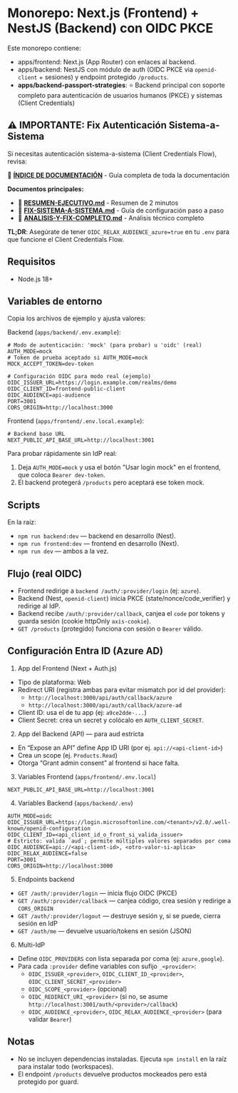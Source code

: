 # Monorepo: Next.js (Frontend) + NestJS (Backend) con OIDC PKCE

Este monorepo contiene:
- apps/frontend: Next.js (App Router) con enlaces al backend.
- apps/backend: NestJS con módulo de auth (OIDC PKCE via `openid-client` + sesiones) y endpoint protegido `/products`.
- **apps/backend-passport-strategies**: ⭐ Backend principal con soporte completo para autenticación de usuarios humanos (PKCE) y sistemas (Client Credentials)

## ⚠️ IMPORTANTE: Fix Autenticación Sistema-a-Sistema

Si necesitas autenticación sistema-a-sistema (Client Credentials Flow), revisa:

📖 **[ÍNDICE DE DOCUMENTACIÓN](./INDICE-DOCUMENTACION.md)** - Guía completa de toda la documentación

**Documentos principales:**
- 📄 **[RESUMEN-EJECUTIVO.md](./RESUMEN-EJECUTIVO.md)** - Resumen de 2 minutos
- 📄 **[FIX-SISTEMA-A-SISTEMA.md](./FIX-SISTEMA-A-SISTEMA.md)** - Guía de configuración paso a paso
- 📄 **[ANALISIS-Y-FIX-COMPLETO.md](./ANALISIS-Y-FIX-COMPLETO.md)** - Análisis técnico completo

**TL;DR**: Asegúrate de tener `OIDC_RELAX_AUDIENCE_azure=true` en tu `.env` para que funcione el Client Credentials Flow.

## Requisitos
- Node.js 18+

## Variables de entorno

Copia los archivos de ejemplo y ajusta valores:

Backend (`apps/backend/.env.example`):
```
# Modo de autenticación: 'mock' (para probar) u 'oidc' (real)
AUTH_MODE=mock
# Token de prueba aceptado si AUTH_MODE=mock
MOCK_ACCEPT_TOKEN=dev-token

# Configuración OIDC para modo real (ejemplo)
OIDC_ISSUER_URL=https://login.example.com/realms/demo
OIDC_CLIENT_ID=frontend-public-client
OIDC_AUDIENCE=api-audience
PORT=3001
CORS_ORIGIN=http://localhost:3000
```

Frontend (`apps/frontend/.env.local.example`):
```
# Backend base URL
NEXT_PUBLIC_API_BASE_URL=http://localhost:3001
```

Para probar rápidamente sin IdP real:
1. Deja `AUTH_MODE=mock` y usa el botón "Usar login mock" en el frontend, que coloca `Bearer dev-token`.
2. El backend protegerá `/products` pero aceptará ese token mock.

## Scripts
En la raíz:
- `npm run backend:dev` — backend en desarrollo (Nest).
- `npm run frontend:dev` — frontend en desarrollo (Next).
- `npm run dev` — ambos a la vez.

## Flujo (real OIDC)
- Frontend redirige a `backend /auth/:provider/login` (ej: `azure`).
- Backend (Nest, `openid-client`) inicia PKCE (state/nonce/code_verifier) y redirige al IdP.
- Backend recibe `/auth/:provider/callback`, canjea el `code` por tokens y guarda sesión (cookie httpOnly `axis-cookie`).
- `GET /products` (protegido) funciona con sesión o `Bearer` válido.

## Configuración Entra ID (Azure AD)
1) App del Frontend (Next + Auth.js)
- Tipo de plataforma: Web
- Redirect URI (registra ambas para evitar mismatch por id del provider):
  - `http://localhost:3000/api/auth/callback/azure`
  - `http://localhost:3000/api/auth/callback/azure-ad`
- Client ID: usa el de tu app (ej: `a9ce2dde-...`)
- Client Secret: crea un secret y colócalo en `AUTH_CLIENT_SECRET`.

2) App del Backend (API) — para aud estricta
- En “Expose an API” define App ID URI (por ej. `api://<api-client-id>`)
- Crea un scope (ej. `Products.Read`)
- Otorga “Grant admin consent” al frontend si hace falta.

3) Variables Frontend (`apps/frontend/.env.local`)
```
NEXT_PUBLIC_API_BASE_URL=http://localhost:3001
```

4) Variables Backend (`apps/backend/.env`)
```
AUTH_MODE=oidc
OIDC_ISSUER_URL=https://login.microsoftonline.com/<tenant>/v2.0/.well-known/openid-configuration
OIDC_CLIENT_ID=<api_client_id_o_front_si_valida_issuer>
# Estricto: valida `aud`; permite múltiples valores separados por coma
OIDC_AUDIENCE=api://<api-client-id>, <otro-valor-si-aplica>
OIDC_RELAX_AUDIENCE=false
PORT=3001
CORS_ORIGIN=http://localhost:3000
```

5) Endpoints backend
- `GET /auth/:provider/login` — inicia flujo OIDC (PKCE)
- `GET /auth/:provider/callback` — canjea código, crea sesión y redirige a `CORS_ORIGIN`
- `GET /auth/:provider/logout` — destruye sesión y, si se puede, cierra sesión en IdP
- `GET /auth/me` — devuelve usuario/tokens en sesión (JSON)

6) Multi-IdP
- Define `OIDC_PROVIDERS` con lista separada por coma (ej: `azure,google`).
- Para cada `:provider` define variables con sufijo `_<provider>`:
  - `OIDC_ISSUER_<provider>`, `OIDC_CLIENT_ID_<provider>`, `OIDC_CLIENT_SECRET_<provider>`
  - `OIDC_SCOPE_<provider>` (opcional)
  - `OIDC_REDIRECT_URI_<provider>` (si no, se asume `http://localhost:3001/auth/<provider>/callback`)
  - `OIDC_AUDIENCE_<provider>`, `OIDC_RELAX_AUDIENCE_<provider>` (para validar `Bearer`)

## Notas
- No se incluyen dependencias instaladas. Ejecuta `npm install` en la raíz para instalar todo (workspaces).
- El endpoint `/products` devuelve productos mockeados pero está protegido por guard.
